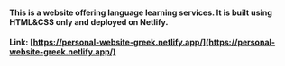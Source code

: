 ####  This is a website offering language learning services. It is built using HTML&CSS only and deployed on Netlify.

#### Link: [https://personal-website-greek.netlify.app/](https://personal-website-greek.netlify.app/)

